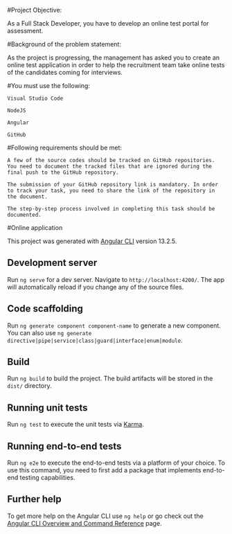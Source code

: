 #Project Objective:

As a Full Stack Developer, you have to develop an online test portal for assessment.

#Background of the problem statement:

As the project is progressing, the management has asked you to create an online test application in order to help the recruitment team take online tests of the candidates coming for interviews.

#You must use the following:

    Visual Studio Code

    NodeJS

    Angular

    GitHub

#Following requirements should be met:

    A few of the source codes should be tracked on GitHub repositories. You need to document the tracked files that are ignored during the final push to the GitHub repository.

    The submission of your GitHub repository link is mandatory. In order to track your task, you need to share the link of the repository in the document.

    The step-by-step process involved in completing this task should be documented.






#Online application

This project was generated with [Angular CLI](https://github.com/angular/angular-cli) version 13.2.5.

## Development server

Run `ng serve` for a dev server. Navigate to `http://localhost:4200/`. The app will automatically reload if you change any of the source files.

## Code scaffolding

Run `ng generate component component-name` to generate a new component. You can also use `ng generate directive|pipe|service|class|guard|interface|enum|module`.

## Build

Run `ng build` to build the project. The build artifacts will be stored in the `dist/` directory.

## Running unit tests

Run `ng test` to execute the unit tests via [Karma](https://karma-runner.github.io).

## Running end-to-end tests

Run `ng e2e` to execute the end-to-end tests via a platform of your choice. To use this command, you need to first add a package that implements end-to-end testing capabilities.

## Further help

To get more help on the Angular CLI use `ng help` or go check out the [Angular CLI Overview and Command Reference](https://angular.io/cli) page.
